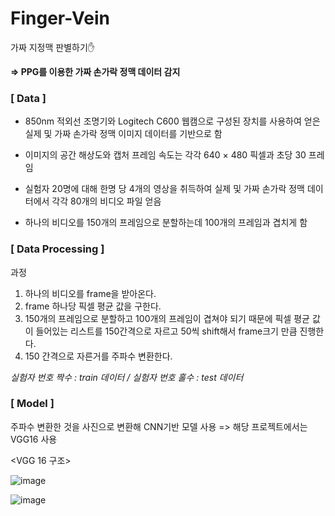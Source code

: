 # Finger-Vein
가짜 지정맥 판별하기:hand:

**=> PPG를 이용한 가짜 손가락 정맥 데이터 감지**

### [ Data ] ###

- 850nm 적외선 조명기와 Logitech C600 웹캠으로 구성된 장치를 사용하여 얻은 실제 및 가짜 손가락 정맥 이미지 데이터를 기반으로 함

- 이미지의 공간 해상도와 캡처 프레임 속도는 각각 640 × 480 픽셀과 초당 30 프레임

- 실험자 20명에 대해 한명 당 4개의 영상을 취득하여 실제 및 가짜 손가락 정맥 데이터에서 각각 80개의 비디오 파일 얻음

- 하나의 비디오를 150개의 프레임으로 분할하는데 100개의 프레임과 겹치게 함

### [ Data Processing ] ###

과정 

1) 하나의 비디오를 frame을 받아온다.
2) frame 하나당 픽셀 평균 값을 구한다.
3) 150개의 프레임으로 분할하고 100개의 프레임이 겹쳐야 되기 때문에 픽셀 평균 값이 들어있는 리스트를 150간격으로 자르고 50씩 shift해서 frame크기 만큼 진행한다.
4) 150 간격으로 자른거를 주파수 변환한다.

*실험자 번호 짝수 : train 데이터 /  실험자 번호 홀수 : test 데이터*

### [ Model ] ###

주파수 변환한 것을 사진으로 변환해 CNN기반 모델 사용 => 해당 프로젝트에서는 VGG16 사용

<VGG 16 구조>

![image](https://user-images.githubusercontent.com/66320010/117974216-47f2d780-b368-11eb-9bc4-9a8814b76ae3.png)

![image](https://user-images.githubusercontent.com/66320010/117974275-58a34d80-b368-11eb-85e0-fc258ddaf995.png)
